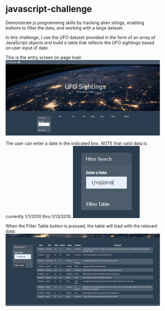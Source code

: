 # javascript-challenge
Demonstrate js programming skills by tracking alien sitings, enabling buttons to filter the data, and working with a large dataset.

In this challenge, I use the UFO dataset provided in the form of an array of JavaScript objects and build a table that reflects the UFO sightings based on user input of date.

This is the entry screen on page load:
![](/UFO-level-1/screenshots/onpageload.png)

The user can enter a date in the indicated box.  NOTE that valid data is currently 1/1/2010 thru 1/13/2010.
![](/UFO-level-1/screenshots/enterdata.png)

When the Filter Table button is pressed, the table will load with the relevant data:
![](/UFO-level-1/screenshots/filtereddata.png)